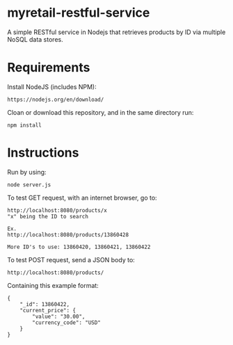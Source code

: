 # myretail-restful-service
A simple RESTful service in Nodejs that retrieves products by ID via multiple NoSQL data stores.

# Requirements
Install NodeJS (includes NPM):
```
https://nodejs.org/en/download/
```
Cloan or download this repository, and in the same directory run:
```
npm install
```

# Instructions
Run by using:
```
node server.js
```

To test GET request, with an internet browser, go to:
```
http://localhost:8080/products/x
"x" being the ID to search

Ex.
http://localhost:8080/products/13860428

More ID's to use: 13860420, 13860421, 13860422
```

To test POST request, send a JSON body to:
```
http://localhost:8080/products/
```
Containing this example format:
```
{
    "_id": 13860422,
    "current_price": {
        "value": "30.00",
        "currency_code": "USD"
    }
}
```
